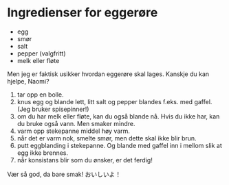 # Ingredienser for eggerøre

- egg
- smør
- salt
- pepper (valgfritt)
- melk eller fløte

Men jeg er faktisk usikker hvordan eggerøre skal lages.  Kanskje du kan hjelpe, Naomi?

1. tar opp en bolle.
2. knus egg og blande lett, litt salt og pepper blandes f.eks. med gaffel. (Jeg bruker spisepinner!) 
3. om du har melk eller fløte, kan du også blande nå. Hvis du ikke har, kan du bruke også vann. Men smaker mindre.
4. varm opp stekepanne middel høy varm.
5. når det er varm nok, smelte smør, men dette skal ikke blir brun.
6. putt eggblanding i stekepanne. Og blande med gaffel inn i mellom slik at egg ikke brennes.
7. når konsistans blir som du ønsker, er det ferdig! 

Vær så god, da bare smak! おいしいよ！
